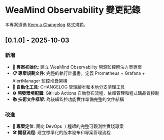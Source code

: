 # WeaMind Observability 變更記錄

本專案遵循 [Keep a Changelog](https://keepachangelog.com/zh-TW/1.0.0/) 格式規範。

## [0.1.0] - 2025-10-03

### 新增
- **🚀 專案初始化**: 建立 WeaMind Observability 開源監控解決方案專案
- **📋 專案規劃文件**: 完整的執行計畫書，定義 Prometheus + Grafana + AlertManager 監控堆疊架構
- **🔧 自動化工具**: CHANGELOG 管理腳本和本地分支清理工具
- **⚙️ 開發環境配置**: GitHub Actions 自動發布流程、依賴管理和程式碼品質控制
- **📚 技術文件框架**: 為後續監控功能實作準備完整的文件結構

### 改進
- **🎯 專案定位**: 面向 DevOps 工程師的完整可觀測性實踐專案
- **🛠️ 開發流程**: 建立標準化的版本發布和專案管理流程